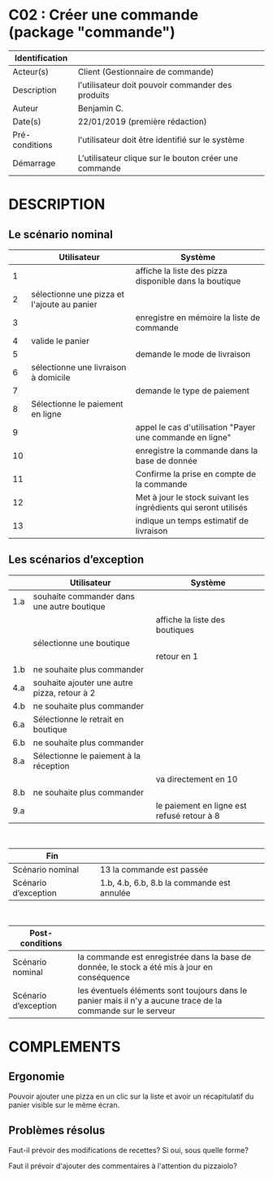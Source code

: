 # C02 : Créer une commande (package "commande")

|Identification | |
|-|-|
|Acteur(s) | Client (Gestionnaire de commande) |
|Description | l'utilisateur doit pouvoir commander des produits |
|Auteur | Benjamin C. |
|Date(s) | 22/01/2019 (première rédaction) |
|Pré-conditions | l'utilisateur doit être identifié sur le système |
|Démarrage | L'utilisateur clique sur le bouton créer une commande |

# DESCRIPTION

## Le scénario nominal
||Utilisateur|Système|
|-|-|-|
|1|  | affiche la liste des pizza disponible dans la boutique |
|2| sélectionne une pizza et l'ajoute au panier |  |
|3| | enregistre en mémoire la liste de commande |
|4| valide le panier |  |
|5| | demande le mode de livraison |
|6| sélectionne une livraison à domicile |  |
|7| | demande le type de paiement |
|8| Sélectionne le paiement en ligne |  |
|9| | appel le cas d'utilisation "Payer une commande en ligne" |
|10| | enregistre la commande dans la base de donnée |
|11| | Confirme la prise en compte de la commande |
|12| | Met à jour le stock suivant les ingrédients qui seront utilisés |
|13| | indique un temps estimatif de livraison |


## Les scénarios d’exception

||Utilisateur|Système|
|-|-|-|
|1.a| souhaite commander dans une autre boutique |  |
||  | affiche la liste des boutiques |
|| sélectionne une boutique |  |
||  | retour en 1 |
|1.b|ne souhaite plus commander||
|4.a| souhaite ajouter une autre pizza, retour à 2 | |
|4.b|ne souhaite plus commander||
|6.a| Sélectionne  le retrait en boutique | |
|6.b|ne souhaite plus commander||
|8.a| Sélectionne  le paiement à la réception |  |
||  | va directement en 10 |
|8.b|ne souhaite plus commander||
|9.a||le paiement en ligne est refusé retour à 8|

<br/>

|Fin||
|-|-|
|Scénario nominal | 13 la commande est passée|
|Scénario d’exception | 1.b, 4.b, 6.b, 8.b la commande est annulée |

<br/>

|Post-conditions||
|-|-
|Scénario nominal | la commande est enregistrée dans la base de donnée, le stock a été mis à jour en conséquence |
|Scénario d’exception | les éventuels éléments sont toujours dans le panier mais il n'y a aucune trace de la commande sur le serveur |

# COMPLEMENTS

## Ergonomie 

Pouvoir ajouter une pizza en un clic sur la liste et avoir un récapitulatif du panier visible sur le même écran.

## Problèmes résolus 

Faut-il prévoir des modifications de recettes? Si oui, sous quelle forme?

Faut il prévoir d'ajouter des commentaires à l'attention du pizzaiolo?